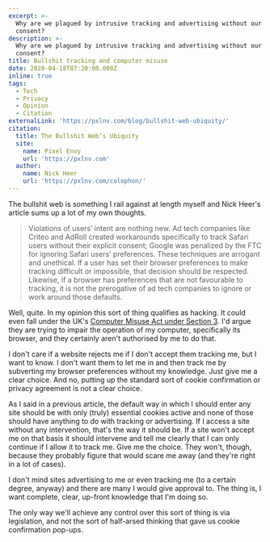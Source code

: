 ```yaml
---
excerpt: >-
  Why are we plagued by intrusive tracking and advertising without our informed
  consent?
description: >-
  Why are we plagued by intrusive tracking and advertising without our informed
  consent?
title: Bullshit tracking and computer misuse
date: 2020-04-18T07:20:00.000Z
inline: true
tags:
  - Tech
  - Privacy
  - Opinion
  - Citation
externalLink: 'https://pxlnv.com/blog/bullshit-web-ubiquity/'
citation:
  title: The Bullshit Web’s Ubiquity
  site:
    name: Pixel Envy
    url: 'https://pxlnv.com'
  author:
    name: Nick Heer
    url: 'https://pxlnv.com/colophon/'
---
```

The bullshit web is something I rail against at length myself and Nick Heer's article sums up a lot of my own thoughts.

> Violations of users’ intent are nothing new. Ad tech companies like Criteo and AdRoll created workarounds specifically to track Safari users without their explicit consent; Google was penalized by the FTC for ignoring Safari users’ preferences. These techniques are arrogant and unethical. If a user has set their browser preferences to make tracking difficult or impossible, that decision should be respected. Likewise, if a browser has preferences that are not favourable to tracking, it is not the prerogative of ad tech companies to ignore or work around those defaults.

Well, quite. In my opinion this sort of thing qualifies as hacking. It could even fall under the UK's [Computer Misuse Act under Section 3](http://www.legislation.gov.uk/ukpga/1990/18/section/3). I'd argue they are trying to impair the operation of my computer, specifically its browser, and they certainly aren't authorised by me to do that.

I don't care if a website rejects me if I don't accept them tracking me, but I want to know. I don't want them to let me in and then track me by subverting my browser preferences without my knowledge. Just give me a clear choice. And no, putting up the standard sort of cookie confirmation or privacy agreement is not a clear choice. 

As I said in a previous article, the default way in which I should enter any site should be with only (truly) essential cookies active and none of those should have anything to do with tracking or advertising. If I access a site without any intervention, that's the way it should be. If a site won't accept me on that basis it should intervene and tell me clearly that I can only continue if I allow it to track me. Give me the choice. They won't, though, because they probably figure that would scare me away (and they're right in a lot of cases).

I don't mind sites advertising to me or even tracking me (to a certain degree, anyway) and there are many I would give approval to. The thing is, I want complete, clear, up-front knowledge that I'm doing so.

The only way we'll achieve any control over this sort of thing is via legislation, and not the sort of half-arsed thinking that gave us cookie confirmation pop-ups.



